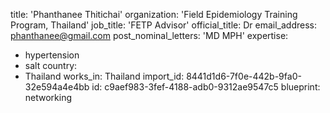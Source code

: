 title: 'Phanthanee Thitichai'
organization: 'Field Epidemiology Training Program, Thailand'
job_title: 'FETP Advisor'
official_title: Dr
email_address: phanthanee@gmail.com
post_nominal_letters: 'MD MPH'
expertise:
  - hypertension
  - salt
country:
  - Thailand
works_in: Thailand
import_id: 8441d1d6-7f0e-442b-9fa0-32e594a4e4bb
id: c9aef983-3fef-4188-adb0-9312ae9547c5
blueprint: networking
